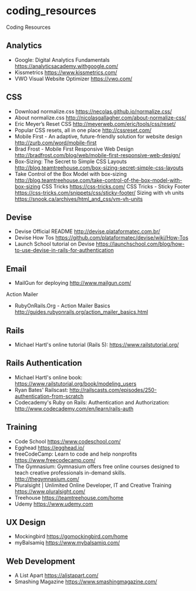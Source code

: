 # coding_resources

Coding Resources

## Analytics

* Google: Digital Analytics Fundamentals
https://analyticsacademy.withgoogle.com/
* Kissmetrics
https://www.kissmetrics.com/
* VWO Visual Website Optimizer
https://vwo.com/

## CSS

* Download normalize.css 
https://necolas.github.io/normalize.css/
* About normalize.css 
http://nicolasgallagher.com/about-normalize-css/
* Eric Meyer’s Reset CSS 
http://meyerweb.com/eric/tools/css/reset/
* Popular CSS resets, all in one place 
http://cssreset.com/
* Mobile First - An adaptive, future-friendly solution for website design 
http://zurb.com/word/mobile-first
* Brad Frost - Mobile First Responsive Web Design 
http://bradfrost.com/blog/web/mobile-first-responsive-web-design/
* Box-Sizing: The Secret to Simple CSS Layouts 
http://blog.teamtreehouse.com/box-sizing-secret-simple-css-layouts
* Take Control of the Box Model with box-sizing 
http://blog.teamtreehouse.com/take-control-of-the-box-model-with-box-sizing
CSS Tricks
https://css-tricks.com/
CSS Tricks - Sticky Footer
https://css-tricks.com/snippets/css/sticky-footer/
Sizing with vh units
https://snook.ca/archives/html_and_css/vm-vh-units

## Devise

* Devise Official README 
http://devise.plataformatec.com.br/
* Devise How Tos 
https://github.com/plataformatec/devise/wiki/How-Tos
* Launch School tutorial on Devise 
https://launchschool.com/blog/how-to-use-devise-in-rails-for-authentication

## Email

* MailGun for deploying 
http://www.mailgun.com/

Action Mailer
* RubyOnRails.Org - Action Mailer Basics 
http://guides.rubyonrails.org/action_mailer_basics.html

## Rails

* Michael Hartl's online tutorial (Rails 5): 
https://www.railstutorial.org/

## Rails Authentication
* Michael Hartl's online book: 
https://www.railstutorial.org/book/modeling_users
* Ryan Bates' Railscast: 
http://railscasts.com/episodes/250-authentication-from-scratch
* Codecademy's Ruby on Rails: Authentication and Authorization: 
http://www.codecademy.com/en/learn/rails-auth

## Training

* Code School
https://www.codeschool.com/
* Egghead
https://egghead.io/
* freeCodeCamp: Learn to code and help nonprofits
https://www.freecodecamp.com/
* The Gymnasium: Gymnasium offers free online courses designed to teach creative professionals in-demand skills.
http://thegymnasium.com/
* Pluralsight | Unlimited Online Developer, IT and Creative Training
https://www.pluralsight.com/
* Treehouse
https://teamtreehouse.com/home
* Udemy
https://www.udemy.com

## UX Design
* Mockingbird 
https://gomockingbird.com/home
* myBalsamiq 
https://www.mybalsamiq.com/

## Web Development
* A List Apart
https://alistapart.com/
* Smashing Magazine
https://www.smashingmagazine.com/
